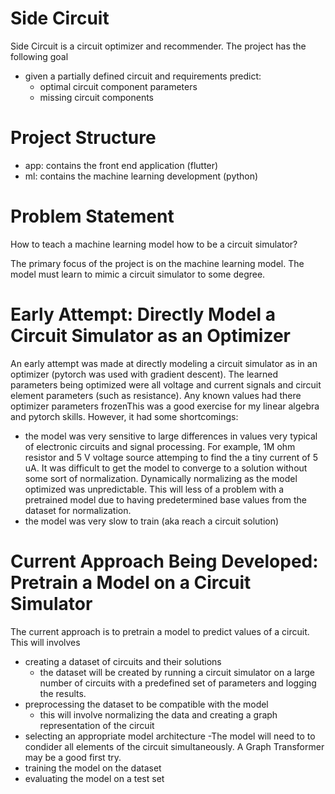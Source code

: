 # Side Circuit
Side Circuit is a circuit optimizer and recommender.  The project has the following goal 
- given a partially defined circuit and requirements predict:
  - optimal circuit component parameters
  - missing circuit components

# Project Structure
- app: contains the front end application (flutter)
- ml: contains the machine learning development (python)

# Problem Statement
How to teach a machine learning model how to be a circuit simulator?

The primary focus of the project is on the machine learning model.  The model must learn to mimic a circuit simulator to some degree.  

# Early Attempt: Directly Model a Circuit Simulator as an Optimizer
An early attempt was made at directly modeling a circuit simulator as in an optimizer (pytorch was used with gradient descent).  The learned parameters being optimized were all voltage and current signals and circuit element parameters (such as resistance).  Any known values had there optimizer parameters frozenThis was a good exercise for my linear algebra and pytorch skills.  However, it had some shortcomings:
   - the model was very sensitive to large differences in values very typical of electronic circuits and signal processing.  For example, 1M ohm resistor and 5 V voltage source attemping to find the a tiny current of 5 uA.  It was difficult to get the model to converge to a solution without some sort of normalization.  Dynamically normalizing as the model optimized was unpredictable.  This will less of a problem with a pretrained model due to having predetermined base values from the dataset for normalization.
   - the model was very slow to train (aka reach a circuit solution)

# Current Approach Being Developed: Pretrain a Model on a Circuit Simulator
The current approach is to pretrain a model to predict values of a circuit.  This will involves
- creating a dataset of circuits and their solutions
  - the dataset will be created by running a circuit simulator on a large number of circuits with a predefined set of parameters and logging the results.
- preprocessing the dataset to be compatible with the model
  - this will involve normalizing the data and creating a graph representation of the circuit
- selecting an appropriate model architecture
  -The model will need to to condider all elements of the circuit simultaneously.  A Graph Transformer may be a good first try.
- training the model on the dataset
- evaluating the model on a test set

